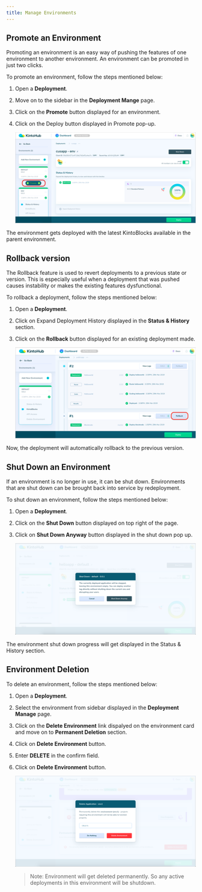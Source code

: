 ```yaml
---
title: Manage Environments
---
```


## Promote an Environment

Promoting an environment is an easy way of pushing the features of one environment to another environment. An environment can be promoted in just two clicks. 

To promote an environment, follow the steps mentioned below:
1. Open a **Deployment**.

2. Move on to the sidebar in the **Deployment Mange** page.

3. Click on the **Promote** button displayed for an environment. 

4. Click on the Deploy button displayed in Promote pop-up.

    ![Screenshot](/docs/assets/promote-env.png)

The environment gets deployed with the latest KintoBlocks available in the parent environment.


## Rollback version

The Rollback feature is used to revert deployments to a previous state or version. This is especially useful when a deployment that was pushed causes instability or makes the existing features dysfunctional.

To rollback a deployment, follow the steps mentioned below:

1. Open a **Deployment**.

2. Click on Expand Deployment History displayed in the **Status & History** section.

3. Click on the **Rollback** button displayed for an existing deployment made.

   ![Screenshot](/docs/assets/roll-back-env.png)

Now, the deployment will automatically rollback to the previous version.


## Shut Down an Environment

If an environment is no longer in use, it can be shut down. Environments that are shut down can be brought back into service by redeployment.

To shut down an environment, follow the steps mentioned below:

1. Open a **Deployment**.

2. Click on the **Shut Down** button displayed on top right of the page.

3. Click on **Shut Down Anyway** button displayed in the shut down pop up.

    ![Screenshot](/docs/assets/shutdown-deployment.png)

The environment shut down progress will get displayed in the Status & History section.


## Environment Deletion

To delete an environment, follow the steps mentioned below:

1. Open a **Deployment**.

2. Select the environment from sidebar displayed in the **Deployment Manage** page.

3. Click on the **Delete Environment** link dispalyed on the environment card and move on to **Permanent Deletion** section.

4. Click on **Delete Environment** button.

5. Enter **DELETE** in the confirm field.

6. Click on **Delete Environment** button.

    ![Screenshot](/docs/assets/delete-environment.png)

    > Note: Environment will get deleted permanently. So any active deployments in this environment will be shutdown.

